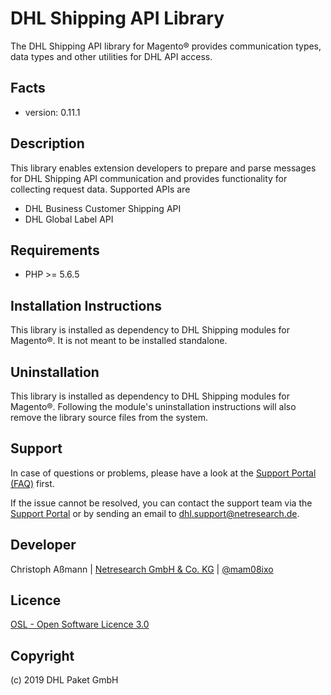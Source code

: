DHL Shipping API Library
========================

The DHL Shipping API library for Magento® provides communication types, data
types and other utilities for DHL API access.

Facts
-----
* version: 0.11.1

Description
-----------
This library enables extension developers to prepare and parse messages for
DHL Shipping API communication and provides functionality for collecting request
data. Supported APIs are
* DHL Business Customer Shipping API
* DHL Global Label API

Requirements
------------
* PHP >= 5.6.5

Installation Instructions
-------------------------
This library is installed as dependency to DHL Shipping modules for Magento®.
It is not meant to be installed standalone.

Uninstallation
--------------
This library is installed as dependency to DHL Shipping modules for Magento®.
Following the module's uninstallation instructions will also remove the library
source files from the system.

Support
-------
In case of questions or problems, please have a look at the
[Support Portal (FAQ)](http://dhl.support.netresearch.de/) first.

If the issue cannot be resolved, you can contact the support team via the
[Support Portal](http://dhl.support.netresearch.de/) or by sending an email
to <dhl.support@netresearch.de>.

Developer
---------
Christoph Aßmann | [Netresearch GmbH & Co. KG](http://www.netresearch.de/) | [@mam08ixo](https://twitter.com/mam08ixo)

Licence
-------
[OSL - Open Software Licence 3.0](http://opensource.org/licenses/osl-3.0.php)

Copyright
---------
(c) 2019 DHL Paket GmbH
